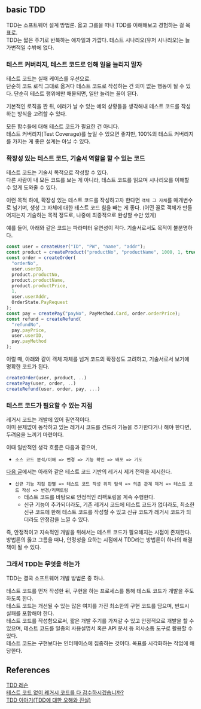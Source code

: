 ## basic TDD

TDD는 소프트웨어 설계 방법론. 옳고 그름을 떠나 TDD를 이해해보고 경험하는 걸 목표로.<br>
TDD는 짧은 주기로 반복하는 애자일과 가깝다. 테스트 시나리오(유저 시나리오)는 늘 가변적일 수밖에 없다.

### 테스트 커버리지, 테스트 코드로 인해 일을 늘리지 말자

테스트 코드는 실패 케이스를 우선으로.<br>
단순히 코드 로직 그대로 옮겨다 테스트 코드로 작성하는 건 의미 없는 행동이 될 수 있다. 단순히 테스트 행위에만 매몰되면, 일만 늘리는 꼴이 된다.

기본적인 로직을 짠 뒤, 에러가 날 수 있는 예외 상황들을 생각해내 테스트 코드를 작성하는 방식을 고려할 수 있다.

모든 함수들에 대해 테스트 코드가 필요한 건 아니다.<br>
테스트 커버리지(Test Coverage)를 높일 수 있으면 좋지만, 100%의 테스트 커버리지를 가지는 게 좋은 설계는 아닐 수 있다.

### 확장성 있는 테스트 코드, 기술서 역할을 할 수 있는 코드

테스트 코드는 기술서 목적으로 작성할 수 있다.<br>
다른 사람이 내 모든 코드를 보는 게 아니라, 테스트 코드를 읽으며 시나리오를 이해할 수 있게 도와줄 수 있다.

이런 목적 하에, 확장성 있는 테스트 코드를 작성하고자 한다면 `객체 그 자체`를 매개변수로 넘기며, 생성 그 자체에 대한 테스트 코드 힘을 빼는 게 좋다. (어떤 꼴로 객체가 만들어지는지 기술하는 목적 정도로, 나중에 최종적으로 완성할 수만 있게)

예를 들어, 아래와 같은 코드는 파라미터 유연성이 적다. 기술서로서도 목적이 불분명하다.

```js
const user = createUser("ID", "PW", "name", "addr");
const product = createProduct("productNo", "productName", 1000, 1, true, true);
const order = createOrder(
  "orderNo",
  user.userID,
  product.productNo,
  product.productName,
  product.productPrice,
  1,
  user.userAddr,
  OrderState.PayRequest
);
const pay = createPay("payNo", PayMethod.Card, order.orderPrice);
const refund = createRefund(
  "refundNo",
  pay.payPrice,
  user.userID,
  pay.payMethod
);
```

이럴 때, 아래와 같이 객체 자체를 넘겨 코드의 확장성도 고려하고, 기술서로서 보기에 명확한 코드가 된다.

```js
createOrder(user, product, ..)
createPay(user, order, ..)
createRefund(user, order, pay, ...)
```

### 테스트 코드가 필요할 수 있는 지점

레거시 코드는 개발에 있어 필연적이다.<br>
이미 문제없이 동작하고 있는 레거시 코드를 건드려 기능을 추가한다거나 해야 한다면, 두려움을 느끼기 마련이다.

이때 일반적인 생각 흐름은 다음과 같으며,

- `소스 코드 분석/이해 => 변경 => 기능 확인 => 배포 => 기도`

[다음 글](https://techblog.woowahan.com/2613/)에서는 아래와 같은 테스트 코드 기반의 레거시 제거 전략을 제시한다.

- `신규 기능 지점 판별 => 테스트 코드 작성 위치 탐색 => 의존 관계 제거 => 테스트 코드 작성 => 변경/리팩토링`
  - 테스트 코드를 바탕으로 안정적인 리팩토링을 계속 수행한다.
  - 신규 기능이 추가되더라도, 기존 레거시 코드에 테스트 코드가 없더라도, 최소한 신규 코드에 한해 테스트 코드를 작성할 수 있고 신규 코드가 레거시 코드가 되더라도 안정감을 느낄 수 있다.

즉, 안정적이고 지속적인 개발을 위해서는 테스트 코드가 필요해지는 시점이 존재한다.<br>
방법론의 옳고 그름을 떠나, 안정성을 요하는 시점에서 TDD라는 방법론이 하나의 해결책이 될 수 있다.

### 그래서 TDD는 무엇을 하는가

TDD는 결국 소프트웨어 개발 방법론 중 하나.

테스트 코드를 먼저 작성한 뒤, 구현을 하는 프로세스를 통해 테스트 코드가 개발을 주도하도록 한다.<br>
테스트 코드는 개선될 수 있는 많은 여지를 가진 최소한의 구현 코드를 담으며, 반드시 실패를 포함해야 한다.<br>
테스트 코드를 작성함으로써, 짧은 개발 주기를 가져갈 수 있고 안정적으로 개발을 할 수 있으며, 테스트 코드를 일종의 사용설명서 혹은 API 문서 등 의사소통 도구로 활용할 수 있다.<br>
테스트 코드는 구현보다는 인터페이스에 집중하는 것이다. 목표를 시각화하는 작업에 해당한다.

## References

[TDD 레슨](https://teamsparta.notion.site/TDD-3f210acd45f14cde8f7e9d792503c50d)<br>
[테스트 코드 없이 레거시 코드를 다 감수하시겠습니까?](https://techblog.woowahan.com/2613/)<br>
[TDD 이야기(TDD에 대한 오해와 진실)](http://cloudrain21.com/test-driven-development)<br>

